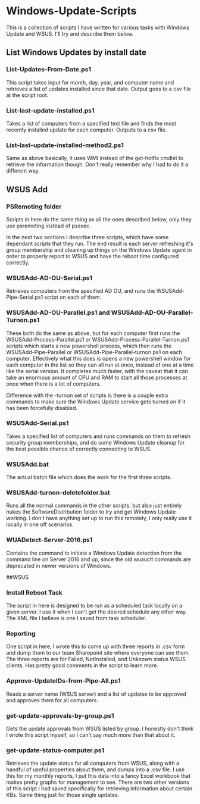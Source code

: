 # Windows-Update-Scripts
 
This is a collection of scripts I have written for various tasks with Windows Update and WSUS.  I'll try and describe them below.

## List Windows Updates by install date

### List-Updates-From-Date.ps1

This script takes input for month, day, year, and computer name and retrieves a list of updates installed since that date.  Output goes to a csv file at the script root.

### List-last-update-installed.ps1

Takes a list of computers from a specified text file and finds the most recently installed update for each computer.  Outputs to a csv file.

### List-last-update-installed-method2.ps1

Same as above basically, it uses WMI instead of the get-hotfix cmdlet to retrieve the information though.  Don't really remember why I had to do it a different way.

## WSUS Add

### PSRemoting folder

Scripts in here do the same thing as all the ones described below, only they use psremoting instead of psexec.

In the next two sections I describe three scripts, which have some dependant scripts that they run.  The end result is each server refreshing it's group membership and cleaning up things on the Windows Update agent in order to properly report to WSUS and have the reboot time configured correctly.

### WSUSAdd-AD-OU-Serial.ps1

Retrieves computers from the specified AD OU, and runs the WSUSAdd-Pipe-Serial.ps1 script on each of them.  

### WSUSAdd-AD-OU-Parallel.ps1 and WSUSAdd-AD-OU-Parallel-Turnon.ps1

These both do the same as above, but for each computer first runs the WSUSAdd-Process-Parallel.ps1 or WSUSAdd-Process-Parallel-Turnon.ps1 scripts which starts a new powershell process, which then runs the WSUSAdd-Pipe-Parallel or WSUSAdd-Pipe-Parallel-turnon.ps1 on each computer. Effectively what this does is opens a new powershell window for each computer in the list so they can all run at once, instead of one at a time like the serial version.  It completes much faster, with the caveat that it can take an enormous amount of CPU and RAM to start all those processes at once when there is a lot of computers.

Difference with the -turnon set of scripts is there is a couple extra commands to make sure the Windows Update service gets turned on if it has been forcefully disabled.

### WSUSAdd-Serial.ps1

Takes a specified list of computers and runs commands on them to refresh security group memberships, and do some Windows Update cleanup for the best possible chance of correctly connecting to WSUS.

### WSUSAdd.bat

The actual batch file which does the work for the first three scripts.

### WSUSAdd-turnon-deletefolder.bat

Runs all the normal commands in the other scripts, but also just entirely nukes the SoftwareDistribution folder to try and get Windows Update working.  I don't have anything set up to run this remotely, I only really use it locally in one off scenarios.

### WUADetect-Server-2016.ps1

Contains the command to initiate a Windows Update detection from the command line on Server 2016 and up, since the old wuauclt commands are deprecated in newer versions of Windows.

##WSUS

### Install Reboot Task

The script in here is designed to be run as a scheduled task locally on a given server.  I use it when I can't get the desired schedule any other way.  The XML file I believe is one I saved from task scheduler.

### Reporting

One script in here, I wrote this to come up with three reports in .csv form and dump them to our team Sharepoint site where everyone can see them.  The three reports are for Failed, NotInstalled, and Unknown status WSUS clients.  Has pretty good comments in the script to learn more.

### Approve-UpdateIDs-from-Pipe-All.ps1

Reads a server name (WSUS server) and a list of updates to be approved and approves them for all computers.

### get-update-approvals-by-group.ps1

Gets the update approvals from WSUS listed by group.  I honestly don't think I wrote this script myself, so I can't say much more than that about it.

### get-update-status-computer.ps1

Retrieves the update status for all computers from WSUS, along with a handful of useful properties about them, and dumps into a .csv file.  I use this for my monthly reports, I put this data into a fancy Excel workbook that makes pretty graphs for management to see.  There are two other versions of this script I had saved specifically for retrieving information about certain KBs.  Same thing just for those single updates.
